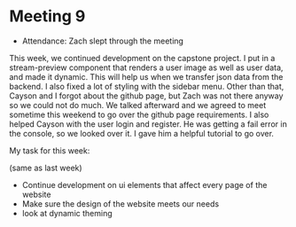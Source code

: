 # Meeting 9

- Attendance: Zach slept through the meeting

This week, we continued development on the capstone project. I put in a stream-preview component that renders a user image as well as user data, and made it dynamic. This will help us when we transfer json data from the backend. I also fixed a lot of styling with the sidebar menu. Other than that, Cayson and I forgot about the github page, but Zach was not there anyway so we could not do much. We talked afterward and we agreed to meet sometime this weekend to go over the github page requirements. I also helped Cayson with the user login and register. He was getting a fail error in the console, so we looked over it. I gave him a helpful tutorial to go over.

My task for this week:

(same as last week)

- Continue development on ui elements that affect every page of the website
- Make sure the design of the website meets our needs
- look at dynamic theming
